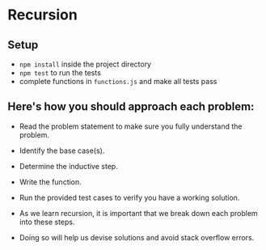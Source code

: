 # Recursion

## Setup 
- `npm install` inside the project directory 
- `npm test` to run the tests 
- complete functions in `functions.js` and make all tests pass


## Here's how you should approach each problem:

- Read the problem statement to make sure you fully understand the problem.

- Identify the base case(s).

- Determine the inductive step.

- Write the function.

- Run the provided test cases to verify you have a working solution.

- As we learn recursion, it is important that we break down each problem into these steps.

- Doing so will help us devise solutions and avoid stack overflow errors.


